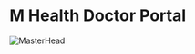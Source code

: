 # M Health Doctor Portal

![MasterHead](https://wallpapers.com/images/hd/digital-art-physician-s-stethoscope-0cinufee6bu972uo.jpg)
